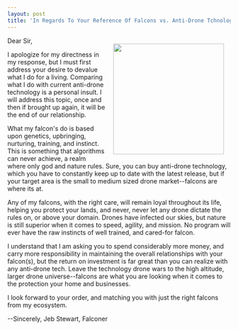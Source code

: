 ```yaml
---
layout: post
title: 'In Regards To Your Reference Of Falcons vs. Anti-Drone Tchnology'
---
```

<p><img style="padding: 15px;" src="https://s3.amazonaws.com/kinlane-productions/bw-icons/bw-falcon.png" alt="" width="250" align="right" /></p>
<p>Dear Sir,</p>
<p>I apologize for my directness in my response, but I must first address your desire to devalue what I do for a living. Comparing what I do with current anti-drone technology is a personal insult. I will address this topic, once and then if brought up again, it will be the end of our relationship.&nbsp;</p>
<p>What my falcon's do is based upon genetics, upbringing, nurturing, training, and instinct. This is something that algorithms can never achieve, a realm where only god and nature rules. Sure, you can buy anti-drone technology, which you have to constantly keep up to date with the latest release, but if your target area is the small to medium sized drone market--falcons are where its at.</p>
<p>Any of my falcons, with the right care, will remain loyal throughout its life, helping you protect your lands, and never, never let any drone dictate the rules on, or above your domain. Drones have infected our skies, but nature is still superior when it comes to speed, agility, and mission. No program will ever have the raw instincts of well trained, and cared-for falcon.</p>
<p>I understand that I am asking you to spend considerably more money, and carry more responsibility in maintaining the overall relationships with your falcon(s), but the return on investment is far great than you can realize with any anti-drone tech. Leave the technology drone wars to the high altitude, larger drone universe--falcons are what you are looking when it comes to the protection your home and businesses.&nbsp;</p>
<p>I look forward to your order, and matching you with just the right falcons from my ecosystem.&nbsp;</p>
<p>--Sincerely, Jeb Stewart, Falconer</p>